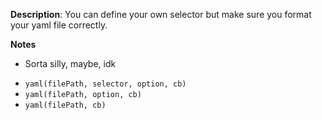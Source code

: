 __Description__: You can define your own selector but make sure you format your yaml file correctly.

__Notes__

* Sorta silly, maybe, idk
+ `yaml(filePath, selector, option, cb)`
+ `yaml(filePath, option, cb)`
+ `yaml(filePath, cb)`